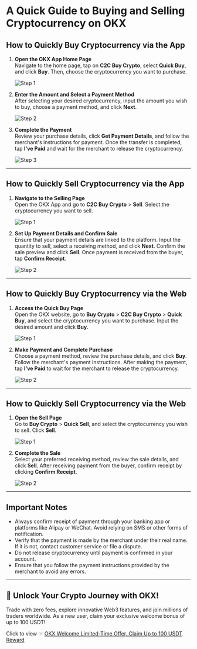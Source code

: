 # A Quick Guide to Buying and Selling Cryptocurrency on OKX

## How to Quickly Buy Cryptocurrency via the App

1. **Open the OKX App Home Page**  
   Navigate to the home page, tap on **C2C Buy Crypto**, select **Quick Buy**, and click **Buy**. Then, choose the cryptocurrency you want to purchase.

   ![Step 1](https://www.okx.com/cdn/assets/plugins/announcements/contentful/tofttmniq0qv/2wXuoP3eGJnIBR3Vb5UF4b/1cc8844d419eacfb885b40927dec6a24/01.png)

2. **Enter the Amount and Select a Payment Method**  
   After selecting your desired cryptocurrency, input the amount you wish to buy, choose a payment method, and click **Next**.

   ![Step 2](https://www.okx.com/cdn/assets/plugins/announcements/contentful/tofttmniq0qv/3MsWlx85G9zaDddkFqVliL/608653745d221061090e9974cec5d471/___________APP_4.png)

3. **Complete the Payment**  
   Review your purchase details, click **Get Payment Details**, and follow the merchant's instructions for payment. Once the transfer is completed, tap **I’ve Paid** and wait for the merchant to release the cryptocurrency.

   ![Step 3](https://www.okx.com/cdn/assets/plugins/announcements/contentful/tofttmniq0qv/U1e54ma756J857vy5DKNE/f77e1c954fb7aa96724c91c04097639d/___________APP_6.png)

---

## How to Quickly Sell Cryptocurrency via the App

1. **Navigate to the Selling Page**  
   Open the OKX App and go to **C2C Buy Crypto** > **Sell**. Select the cryptocurrency you want to sell.

   ![Step 1](https://www.okx.com/cdn/assets/plugins/announcements/contentful/tofttmniq0qv/63VYbsc0sLy40Spd16k43B/b8b0f8affa227408b6b1cec4d2ea0310/012.png)

2. **Set Up Payment Details and Confirm Sale**  
   Ensure that your payment details are linked to the platform. Input the quantity to sell, select a receiving method, and click **Next**. Confirm the sale preview and click **Sell**. Once payment is received from the buyer, tap **Confirm Receipt**.

   ![Step 2](https://www.okx.com/cdn/assets/plugins/announcements/contentful/tofttmniq0qv/4u01oCzcUegL2w8sqjTdX2/f88376c4b5fd315b6eea9797a308acba/___________APP_13.png)

---

## How to Quickly Buy Cryptocurrency via the Web

1. **Access the Quick Buy Page**  
   Open the OKX website, go to **Buy Crypto** > **C2C Buy Crypto** > **Quick Buy**, and select the cryptocurrency you want to purchase. Input the desired amount and click **Buy**.

   ![Step 1](https://www.okx.com/cdn/assets/plugins/announcements/contentful/tofttmniq0qv/129pn7r6upni7dyr1vkyS4/68ff1c44800830e2c585aa066c503c9c/003.png)

2. **Make Payment and Complete Purchase**  
   Choose a payment method, review the purchase details, and click **Buy**. Follow the merchant's payment instructions. After making the payment, tap **I’ve Paid** to wait for the merchant to release the cryptocurrency.

   ![Step 2](https://www.okx.com/cdn/assets/plugins/announcements/contentful/tofttmniq0qv/EfPTz8Q67dvrhsJJ9AM7V/25f2827a0a8829987a6205090a2d5ddf/___________WEB_3.png)

---

## How to Quickly Sell Cryptocurrency via the Web

1. **Open the Sell Page**  
   Go to **Buy Crypto** > **Quick Sell**, and select the cryptocurrency you wish to sell. Click **Sell**.

   ![Step 1](https://www.okx.com/cdn/assets/plugins/announcements/contentful/tofttmniq0qv/2jvfgEnGGWlJ7mqocnRETr/d85781c3ce4686da0acc13d0807980ce/___________WEB_6.png)

2. **Complete the Sale**  
   Select your preferred receiving method, review the sale details, and click **Sell**. After receiving payment from the buyer, confirm receipt by clicking **Confirm Receipt**.

   ![Step 2](https://www.okx.com/cdn/assets/plugins/announcements/contentful/tofttmniq0qv/6MSjzEFFYt7OKYZl5hGRmN/3bf13be79026dcb3d311101be4491fce/___________WEB_4.png)

---

## Important Notes

- Always confirm receipt of payment through your banking app or platforms like Alipay or WeChat. Avoid relying on SMS or other forms of notification.  
- Verify that the payment is made by the merchant under their real name. If it is not, contact customer service or file a dispute.  
- Do not release cryptocurrency until payment is confirmed in your account.  
- Ensure that you follow the payment instructions provided by the merchant to avoid any errors.

---

## 🚀 Unlock Your Crypto Journey with OKX!

Trade with zero fees, explore innovative Web3 features, and join millions of traders worldwide. As a new user, claim your exclusive welcome bonus of up to 100 USDT!  

Click to view ☞ [OKX Welcome Limited-Time Offer, Claim Up to 100 USDT Reward](https://bit.ly/OKXe)
